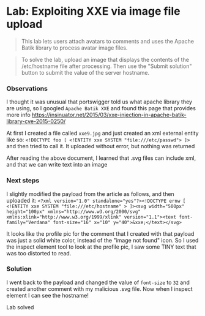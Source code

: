 # Lab: Exploiting XXE via image file upload

>This lab lets users attach avatars to comments and uses the Apache Batik library to process avatar image files.

>To solve the lab, upload an image that displays the contents of the /etc/hostname file after processing. Then use the "Submit solution" button to submit the value of the server hostname.

### Observations
I thought it was unusual that portswigger told us what apache library they are using, so I googled `Apache Batik XXE` and found this page that provides more info https://insinuator.net/2015/03/xxe-injection-in-apache-batik-library-cve-2015-0250/

At first I created a file called `xxe9.jpg` and just created an xml external entity like so: `<!DOCTYPE foo [ <!ENTITY xxe SYSTEM "file:///etc/passwd"> ]>` and then tried to call it. It uploaded without error, but nothing was returned

After reading the above document, I learned that .svg files can include xml, and that we can write text into an image

### Next steps
I slightly modified the payload from the article as follows, and then uploaded it:
`<?xml version="1.0" standalone="yes"?><!DOCTYPE ernw [ <!ENTITY xxe SYSTEM "file:///etc/hostname" > ]><svg width="500px" height="100px" xmlns="http://www.w3.org/2000/svg" xmlns:xlink="http://www.w3.org/1999/xlink" version="1.1"><text font-family="Verdana" font-size="16" x="10" y="40">&xxe;</text></svg>`

It looks like the profile pic for the comment that I created with that payload was just a solid white color, instead of the "image not found" icon. So I used the inspect element tool to look at the profile pic, I saw some TINY text that was too distorted to read.

### Solution
I went back to the payload and changed the value of `font-size` to `32` and created another comment with my malicious .svg file. Now when I inspect element I can see the hostname!

Lab solved
